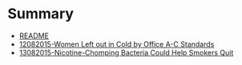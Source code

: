# Summary

* [README](README.md)
* [12082015-Women Left out in Cold by Office A-C Standards](12082015-women_left_out_in_cold_by_office_a-c_standards.md)
* [13082015-Nicotine-Chomping Bacteria Could Help Smokers Quit](13082015-nicotine-chomping_bacteria_could_help_smokers_quit.md)

